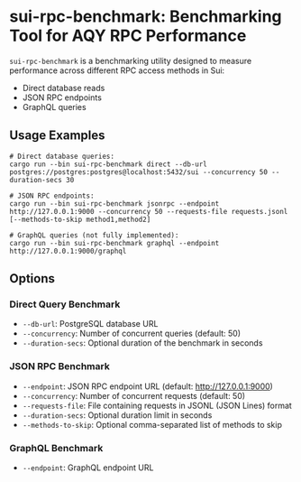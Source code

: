 # sui-rpc-benchmark: Benchmarking Tool for AQY RPC Performance

`sui-rpc-benchmark` is a benchmarking utility designed to measure performance across different RPC access methods in Sui:
- Direct database reads
- JSON RPC endpoints 
- GraphQL queries

## Usage Examples

```
# Direct database queries:
cargo run --bin sui-rpc-benchmark direct --db-url postgres://postgres:postgres@localhost:5432/sui --concurrency 50 --duration-secs 30

# JSON RPC endpoints:
cargo run --bin sui-rpc-benchmark jsonrpc --endpoint http://127.0.0.1:9000 --concurrency 50 --requests-file requests.jsonl [--methods-to-skip method1,method2]

# GraphQL queries (not fully implemented):
cargo run --bin sui-rpc-benchmark graphql --endpoint http://127.0.0.1:9000/graphql
```

## Options

### Direct Query Benchmark
- `--db-url`: PostgreSQL database URL
- `--concurrency`: Number of concurrent queries (default: 50)
- `--duration-secs`: Optional duration of the benchmark in seconds

### JSON RPC Benchmark
- `--endpoint`: JSON RPC endpoint URL (default: http://127.0.0.1:9000)
- `--concurrency`: Number of concurrent requests (default: 50)
- `--requests-file`: File containing requests in JSONL (JSON Lines) format
- `--duration-secs`: Optional duration limit in seconds
- `--methods-to-skip`: Optional comma-separated list of methods to skip

### GraphQL Benchmark
- `--endpoint`: GraphQL endpoint URL
